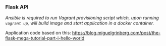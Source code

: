 ### Flask API

*Ansible is required to run Vagrant provisioning script which, upon running `vagrant up`, will build image and start application in a docker container.*

Application code based on this: https://blog.miguelgrinberg.com/post/the-flask-mega-tutorial-part-i-hello-world
